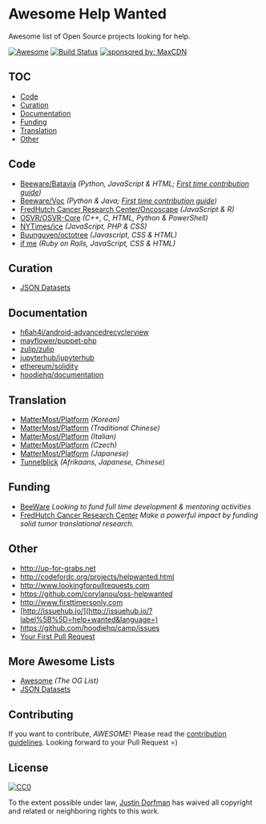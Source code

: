 # Awesome Help Wanted
Awesome list of Open Source projects looking for help.

[![Awesome](https://cdn.rawgit.com/sindresorhus/awesome/d7305f38d29fed78fa85652e3a63e154dd8e8829/media/badge.svg)](https://github.com/sindresorhus/awesome) [![Build Status](https://travis-ci.org/jdorfman/awesome-help-wanted.svg?branch=master)](https://travis-ci.org/jdorfman/awesome-help-wanted) <a href="https://www.maxcdn.com/?utm_source=awesome-help-wanted-github&amp;utm_medium=badge&amp;utm_campaign=readme"><img src="https://img.shields.io/badge/sponsored%20by-MaxCDN-orange.svg" alt="sponsored by: MaxCDN"></a>

## TOC

* [Code](#code)
* [Curation](#curation)
* [Documentation](#documentation)
* [Funding](#funding)
* [Translation](#translation)
* [Other](#other)

## Code

* [Beeware/Batavia](https://github.com/pybee/batavia/issues?q=is%3Aissue+is%3Aopen+label%3Aup-for-grabs) *(Python, JavaScript & HTML; [First time contribution guide](https://github.com/pybee/batavia/wiki/Your-first-Batavia-contribution))*
* [Beeware/Voc](https://github.com/pybee/voc/issues?q=is%3Aissue+is%3Aopen+label%3Aup-fo-grabs) *(Python & Java; [First time contribution guide](https://github.com/pybee/voc/wiki/Your-first-VOC-contribution))*
* [FredHutch Cancer Research Center/Oncoscape](https://github.com/FredHutch/Oncoscape/issues?q=is%3Aissue+is%3Aopen+label%3A%22help+wanted%22) *(JavaScript & R)*
* [OSVR/OSVR-Core](https://github.com/OSVR/OSVR-Core/wiki/Help-Wanted) *(C++, C, HTML, Python & PowerShell)*
* [NYTimes/ice](https://github.com/NYTimes/ice/issues/126) *(JavaScript, PHP & CSS)*
* [Buunguyen/octotree](https://github.com/buunguyen/octotree/issues/22) *(Javascript, CSS & HTML)*
* [if me](https://github.com/julianguyen/ifme) *(Ruby on Rails, JavaScript, CSS & HTML)*

## Curation

* [JSON Datasets](https://github.com/jdorfman/awesome-json-datasets/issues?q=is%3Aissue+is%3Aopen+label%3A%22help+wanted%22)

## Documentation

* [h6ah4i/android-advancedrecyclerview](https://github.com/h6ah4i/android-advancedrecyclerview/issues/268)
* [mayflower/puppet-php](https://github.com/mayflower/puppet-php/issues/217)
* [zulip/zulip](https://github.com/zulip/zulip/issues/1426)
* [jupyterhub/jupyterhub](https://github.com/jupyterhub/jupyterhub/issues/632)
* [ethereum/solidity](https://github.com/ethereum/solidity/issues/676)
* [hoodiehq/documentation](https://github.com/hoodiehq/documentation/issues?q=is%3Aopen+is%3Aissue+label%3A%22help+wanted%22)

## Translation
* [MatterMost/Platform](https://github.com/mattermost/platform/issues/2447) *(Korean)*
* [MatterMost/Platform](https://github.com/mattermost/platform/issues/2295) *(Traditional Chinese)*
* [MatterMost/Platform](https://github.com/mattermost/platform/issues/2572) *(Italian)*
* [MatterMost/Platform](https://github.com/mattermost/platform/issues/2420) *(Czech)*
* [MatterMost/Platform](https://github.com/mattermost/platform/issues/2444) *(Japanese)*
* [Tunnelblick](https://tunnelblick.net/cLocalizeTranslate.html) *(Afrikaans, Japanese, Chinese)*

## Funding

* [BeeWare](https://pybee.org) *Looking to fund full time development & mentoring activities*
* [FredHutch Cancer Research Center](https://secure2.convio.net/fhcrc/site/Donation2?df_id=5340&5340.donation=form1) *Make a powerful impact by funding solid tumor translational research.*

## Other

* <http://up-for-grabs.net>
* <http://codefordc.org/projects/helpwanted.html>
* <http://www.lookingforpullrequests.com>
* <https://github.com/corylanou/oss-helpwanted>
* <http://www.firsttimersonly.com>
* [http://issuehub.io/](http://issuehub.io/?label%5B%5D=help+wanted&language=)
* <https://github.com/hoodiehq/camp/issues>
* [Your First Pull Request](http://yourfirstpr.github.io/)

## More Awesome Lists
* [Awesome](https://github.com/sindresorhus/awesome) *(The OG List)*
* [JSON Datasets](https://github.com/jdorfman/awesome-json-datasets)

## Contributing
If you want to contribute, *AWESOME*! Please read the [contribution guidelines](CONTRIBUTING.md). Looking forward to your Pull Request =)

## License
[![CC0](http://i.creativecommons.org/p/zero/1.0/88x31.png)](http://creativecommons.org/publicdomain/zero/1.0/)

To the extent possible under law, [Justin Dorfman](https://www.justindorfman.com) has waived all copyright and related or neighboring rights to this work.
